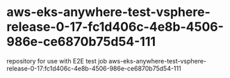 # aws-eks-anywhere-test-vsphere-release-0-17-fc1d406c-4e8b-4506-986e-ce6870b75d54-111
repository for use with E2E test job aws-eks-anywhere-test-vsphere-release-0-17:fc1d406c-4e8b-4506-986e-ce6870b75d54-111

